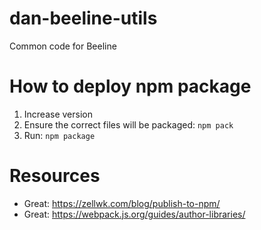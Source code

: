# dan-beeline-utils
Common code for Beeline


# How to deploy npm package
1. Increase version
1. Ensure the correct files will be packaged: `npm pack`
1. Run: `npm package`



# Resources
- Great: https://zellwk.com/blog/publish-to-npm/
- Great: https://webpack.js.org/guides/author-libraries/

